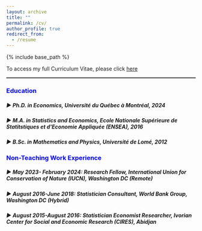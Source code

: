 ```yaml
---
layout: archive
title: ""
permalink: /cv/
author_profile: true
redirect_from:
  - /resume
---
```


{% include base_path %}
<!-- # <a href="http://avoumatsodo.github.io/files/CV_Komla.pdf" target="_blank">CV</a> -->


<!-- <hr style="border-top: 5px solid #8c8b8b; width:100%;"> -->

To access my full Curriculum Vitae, please click <a href="http://avoumatsodo.github.io/files/CV_Komla.pdf" target="_blank">here</a>

 <hr style="border-top: 2px solid #8c8b8b; width:100%;"> 
 
###  <span style="color:blue;"> Education </span>
##### ▶ Ph.D. in Economics, Université du Québec à Montréal, 2024
##### ▶ M.A.  in Statistics and Economics, Ecole Nationale Supérieure de Statitstiques et d'Economie Appliquée (ENSEA), 2016
##### ▶ B.Sc. in Mathematics and Physics, Université de Lomé, 2012

<!-- <hr style="border-top: 2px solid #8c8b8b; width:100%;"> -->
###  <span style="color:blue;"> Non-Teaching Work Experience </span>
##### ▶ May 2023- February 2024: Research Fellow, International Union for Conservation of Nature (IUCN), Washington DC (Remote)
 <!--   Duties included: Collaboration with a team of researchers to conduct extensive research on the topic of structural change and its implications for biodiversity conservation. -->

##### ▶ August 2016-June 2018: Statistician Consultant, World Bank Group, Washington DC (Hybrid)
  <!-- * Duties included: Ensuring data quality and accuracy while conducting data analysis and statistical modeling to support research and policy development.  -->

##### ▶ August 2015-August 2016: Statistician Economist Researcher, Ivorian Center for Social and Economic Research (CIRES), Abidjan 
 <!--  * Duties included: Analyzing data, reviewing scientific literature, and synthesizing findings to contribute to the understanding of the structural transformation differences between South Korea and Côte d'Ivoire. -->

 

  
    
  

